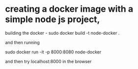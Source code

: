 # creating a docker image with a simple node js project, 
building the docker - 
sudo docker build -t node-docker .

 and then running

 sudo docker run -it -p 8000:8080 node-docker

 and then try localhost:8000 in the browser
